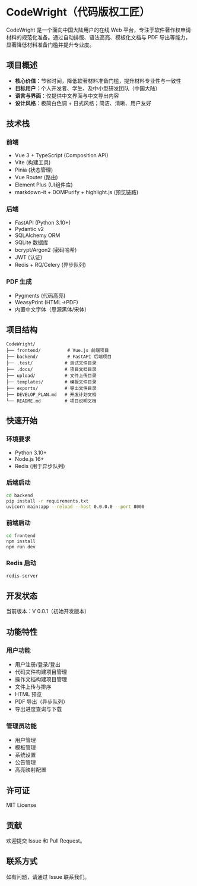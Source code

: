 # CodeWright（代码版权工匠）

CodeWright 是一个面向中国大陆用户的在线 Web 平台，专注于软件著作权申请材料的规范化准备。通过自动排版、语法高亮、模板化文档与 PDF 导出等能力，显著降低材料准备门槛并提升专业度。

## 项目概述

- **核心价值**：节省时间，降低软著材料准备门槛，提升材料专业性与一致性
- **目标用户**：个人开发者、学生、及中小型研发团队（中国大陆）
- **语言与界面**：仅提供中文界面与中文导出内容
- **设计风格**：极简白色调 + 日式风格；简洁、清晰、用户友好

## 技术栈

### 前端
- Vue 3 + TypeScript (Composition API)
- Vite (构建工具)
- Pinia (状态管理)
- Vue Router (路由)
- Element Plus (UI组件库)
- markdown-it + DOMPurify + highlight.js (预览链路)

### 后端
- FastAPI (Python 3.10+)
- Pydantic v2
- SQLAlchemy ORM
- SQLite 数据库
- bcrypt/Argon2 (密码哈希)
- JWT (认证)
- Redis + RQ/Celery (异步队列)

### PDF 生成
- Pygments (代码高亮)
- WeasyPrint (HTML→PDF)
- 内置中文字体（思源黑体/宋体）

## 项目结构

```
CodeWright/
├── frontend/          # Vue.js 前端项目
├── backend/           # FastAPI 后端项目
├── .test/            # 测试文件目录
├── .docs/            # 项目文档目录
├── upload/           # 文件上传目录
├── templates/        # 模板文件目录
├── exports/          # 导出文件目录
├── DEVELOP_PLAN.md   # 开发计划文档
└── README.md         # 项目说明文档
```

## 快速开始

### 环境要求
- Python 3.10+
- Node.js 16+
- Redis (用于异步队列)

### 后端启动
```bash
cd backend
pip install -r requirements.txt
uvicorn main:app --reload --host 0.0.0.0 --port 8000
```

### 前端启动
```bash
cd frontend
npm install
npm run dev
```

### Redis 启动
```bash
redis-server
```

## 开发状态

当前版本：V 0.0.1（初始开发版本）

## 功能特性

### 用户功能
- 用户注册/登录/登出
- 代码文件构建项目管理
- 操作文档构建项目管理
- 文件上传与排序
- HTML 预览
- PDF 导出（异步队列）
- 导出进度查询与下载

### 管理员功能
- 用户管理
- 模板管理
- 系统设置
- 公告管理
- 高亮映射配置

## 许可证

MIT License

## 贡献

欢迎提交 Issue 和 Pull Request。

## 联系方式

如有问题，请通过 Issue 联系我们。
